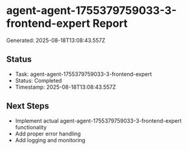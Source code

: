# agent-agent-1755379759033-3-frontend-expert Report

Generated: 2025-08-18T13:08:43.557Z

## Status
- Task: agent-agent-1755379759033-3-frontend-expert
- Status: Completed
- Timestamp: 2025-08-18T13:08:43.557Z

## Next Steps
- Implement actual agent-agent-1755379759033-3-frontend-expert functionality
- Add proper error handling
- Add logging and monitoring
